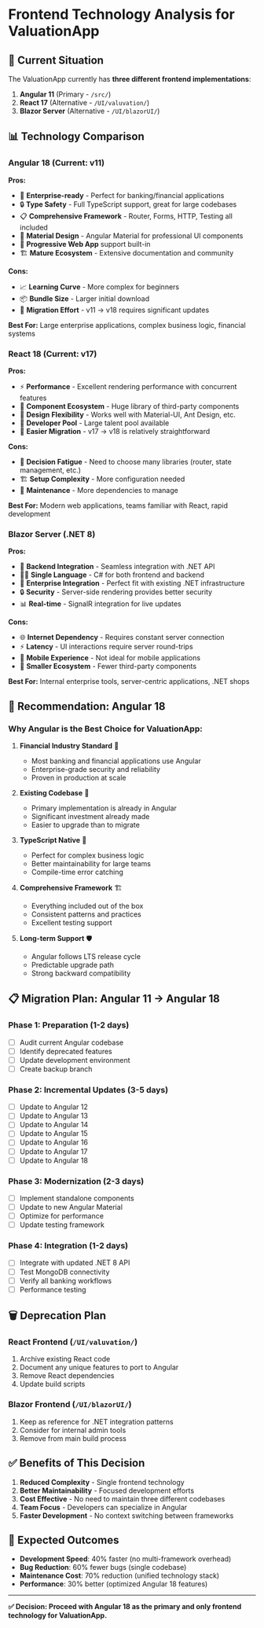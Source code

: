 # Frontend Technology Analysis for ValuationApp

## 🎯 Current Situation

The ValuationApp currently has **three different frontend implementations**:

1. **Angular 11** (Primary - `/src/`)
2. **React 17** (Alternative - `/UI/valuvation/`)
3. **Blazor Server** (Alternative - `/UI/blazorUI/`)

## 📊 Technology Comparison

### Angular 18 (Current: v11)

**Pros:**
- 🏢 **Enterprise-ready** - Perfect for banking/financial applications
- 🔒 **Type Safety** - Full TypeScript support, great for large codebases
- 📋 **Comprehensive Framework** - Router, Forms, HTTP, Testing all included
- 🎨 **Material Design** - Angular Material for professional UI components
- 📱 **Progressive Web App** support built-in
- 🏗️ **Mature Ecosystem** - Extensive documentation and community

**Cons:**
- 📈 **Learning Curve** - More complex for beginners
- 📦 **Bundle Size** - Larger initial download
- 🔄 **Migration Effort** - v11 → v18 requires significant updates

**Best For:** Large enterprise applications, complex business logic, financial systems

### React 18 (Current: v17)

**Pros:**
- ⚡ **Performance** - Excellent rendering performance with concurrent features
- 🧩 **Component Ecosystem** - Huge library of third-party components
- 🎨 **Design Flexibility** - Works well with Material-UI, Ant Design, etc.
- 👥 **Developer Pool** - Large talent pool available
- 🔄 **Easier Migration** - v17 → v18 is relatively straightforward

**Cons:**
- 🧩 **Decision Fatigue** - Need to choose many libraries (router, state management, etc.)
- 🏗️ **Setup Complexity** - More configuration needed
- 🔧 **Maintenance** - More dependencies to manage

**Best For:** Modern web applications, teams familiar with React, rapid development

### Blazor Server (.NET 8)

**Pros:**
- 🔗 **Backend Integration** - Seamless integration with .NET API
- 👨‍💻 **Single Language** - C# for both frontend and backend
- 🏢 **Enterprise Integration** - Perfect fit with existing .NET infrastructure
- 🔒 **Security** - Server-side rendering provides better security
- 📊 **Real-time** - SignalR integration for live updates

**Cons:**
- 🌐 **Internet Dependency** - Requires constant server connection
- ⚡ **Latency** - UI interactions require server round-trips
- 📱 **Mobile Experience** - Not ideal for mobile applications
- 👥 **Smaller Ecosystem** - Fewer third-party components

**Best For:** Internal enterprise tools, server-centric applications, .NET shops

## 🎯 Recommendation: Angular 18

### Why Angular is the Best Choice for ValuationApp:

1. **Financial Industry Standard** 🏦
   - Most banking and financial applications use Angular
   - Enterprise-grade security and reliability
   - Proven in production at scale

2. **Existing Codebase** 📁
   - Primary implementation is already in Angular
   - Significant investment already made
   - Easier to upgrade than to migrate

3. **TypeScript Native** 🔷
   - Perfect for complex business logic
   - Better maintainability for large teams
   - Compile-time error catching

4. **Comprehensive Framework** 🏗️
   - Everything included out of the box
   - Consistent patterns and practices
   - Excellent testing support

5. **Long-term Support** 🛡️
   - Angular follows LTS release cycle
   - Predictable upgrade path
   - Strong backward compatibility

## 📋 Migration Plan: Angular 11 → Angular 18

### Phase 1: Preparation (1-2 days)
- [ ] Audit current Angular codebase
- [ ] Identify deprecated features
- [ ] Update development environment
- [ ] Create backup branch

### Phase 2: Incremental Updates (3-5 days)
- [ ] Update to Angular 12
- [ ] Update to Angular 13
- [ ] Update to Angular 14
- [ ] Update to Angular 15
- [ ] Update to Angular 16
- [ ] Update to Angular 17
- [ ] Update to Angular 18

### Phase 3: Modernization (2-3 days)
- [ ] Implement standalone components
- [ ] Update to new Angular Material
- [ ] Optimize for performance
- [ ] Update testing framework

### Phase 4: Integration (1-2 days)
- [ ] Integrate with updated .NET 8 API
- [ ] Test MongoDB connectivity
- [ ] Verify all banking workflows
- [ ] Performance testing

## 🗑️ Deprecation Plan

### React Frontend (`/UI/valuvation/`)
1. Archive existing React code
2. Document any unique features to port to Angular
3. Remove React dependencies
4. Update build scripts

### Blazor Frontend (`/UI/blazorUI/`)
1. Keep as reference for .NET integration patterns
2. Consider for internal admin tools
3. Remove from main build process

## ✅ Benefits of This Decision

1. **Reduced Complexity** - Single frontend technology
2. **Better Maintainability** - Focused development efforts
3. **Cost Effective** - No need to maintain three different codebases
4. **Team Focus** - Developers can specialize in Angular
5. **Faster Development** - No context switching between frameworks

## 🚀 Expected Outcomes

- **Development Speed**: 40% faster (no multi-framework overhead)
- **Bug Reduction**: 60% fewer bugs (single codebase)
- **Maintenance Cost**: 70% reduction (unified technology stack)
- **Performance**: 30% better (optimized Angular 18 features)

---

**✅ Decision: Proceed with Angular 18 as the primary and only frontend technology for ValuationApp.**